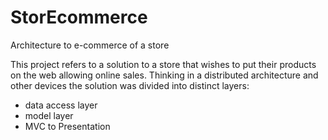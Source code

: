 # StorEcommerce
Architecture to e-commerce of a store 

This project refers to a solution to a store that wishes to put their products on the web allowing online sales. 
Thinking in a distributed architecture and other devices the solution was divided into distinct layers:   
- data access layer
- model layer
- MVC to Presentation

